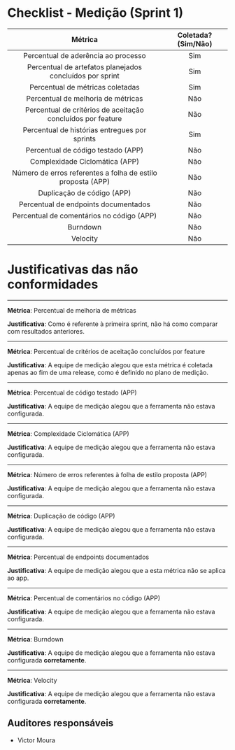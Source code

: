 # Checklist - Medição (Sprint 1)

| Métrica | Coletada? (Sim/Não) |
|:--:|:--:|
|Percentual de aderência ao processo| Sim |
|Percentual de artefatos planejados concluídos por sprint| Sim |
|Percentual de métricas coletadas| Sim |
|Percentual de melhoria de métricas| Não |
|Percentual de critérios de aceitação concluídos por feature| Não |
|Percentual de histórias entregues por sprints| Sim |
|Percentual de código testado (APP)| Não |
|Complexidade Ciclomática (APP) | Não |
|Número de erros referentes a folha de estilo proposta (APP)| Não |
|Duplicação de código (APP)| Não |
|Percentual de endpoints documentados | Não |
|Percentual de comentários no código (APP)| Não |
|Burndown| Não |
|Velocity| Não |

# Justificativas das não conformidades
---
**Métrica**: Percentual de melhoria de métricas

**Justificativa**: Como é referente à primeira sprint, não há como comparar com resultados anteriores.

---
**Métrica**: Percentual de critérios de aceitação concluídos por feature

**Justificativa**: A equipe de medição alegou que esta métrica é coletada apenas ao fim de uma release, como é definido no plano de medição.

---
**Métrica**: Percentual de código testado (APP)

**Justificativa**: A equipe de medição alegou que a ferramenta não estava configurada.

---
**Métrica**: Complexidade Ciclomática (APP)

**Justificativa**: A equipe de medição alegou que a ferramenta não estava configurada.

---
**Métrica**: Número de erros referentes à folha de estilo proposta (APP)

**Justificativa**: A equipe de medição alegou que a ferramenta não estava configurada.

---
**Métrica**: Duplicação de código (APP)

**Justificativa**: A equipe de medição alegou que a ferramenta não estava configurada.

---
**Métrica**: Percentual de endpoints documentados

**Justificativa**: A equipe de medição alegou que a esta métrica não se aplica ao app.

---
**Métrica**: Percentual de comentários no código (APP)

**Justificativa**: A equipe de medição alegou que a ferramenta não estava configurada.

---
**Métrica**: Burndown

**Justificativa**: A equipe de medição alegou que a ferramenta não estava configurada **corretamente**.

---
**Métrica**: Velocity

**Justificativa**: A equipe de medição alegou que a ferramenta não estava configurada **corretamente**.

## Auditores responsáveis

* Victor Moura
